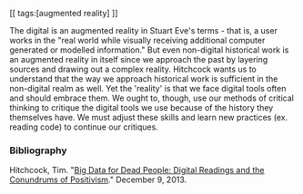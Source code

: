 [[
tags:[augmented reality]
]]

The digital is an augmented reality in Stuart Eve's terms - that is, a user works in the "real world while visually receiving additional computer generated or modelled information." But even non-digital historical work is an augmented reality in itself since we approach the past by layering sources and drawing out a complex reality. Hitchcock wants us to understand that the way we approach historical work is sufficient in the non-digital realm as well. Yet the 'reality' is that we face digital tools often and should embrace them. We ought to, though, use our methods of critical thinking to critique the digital tools we use because of the history they themselves have. We must adjust these skills and learn new practices (ex. reading code) to continue our critiques.

### Bibliography
Hitchcock, Tim. "[Big Data for Dead People: Digital Readings and the Conundrums of Positivism](http://historyonics.blogspot.ca/2013/12/big-data-for-dead-people-digital.html)." December 9, 2013.